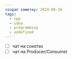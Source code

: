 ```yaml
---
создал заметку: 2024-08-16
tags:
  - cpp
  - idea
  - programming
  - undefined
---
```

- [ ] чат на сокетах
- [ ] чат на Producer/Consumer